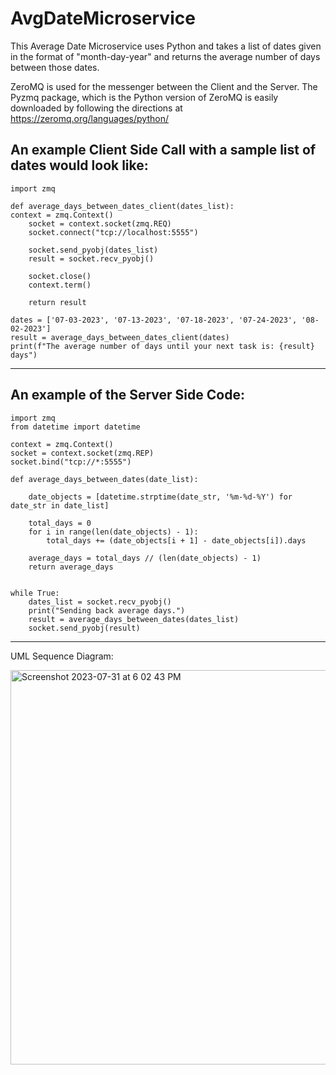 # AvgDateMicroservice

This Average Date Microservice uses Python and takes a list of dates given in the format of "month-day-year"
and returns the average number of days between those dates. 

ZeroMQ is used for the messenger between the Client and the Server. The Pyzmq package, which is the Python version
of ZeroMQ is easily downloaded by following the directions at https://zeromq.org/languages/python/

An example Client Side Call with a sample list of dates would look like:
------------------------------
```
import zmq

def average_days_between_dates_client(dates_list):
context = zmq.Context()
    socket = context.socket(zmq.REQ)
    socket.connect("tcp://localhost:5555")

    socket.send_pyobj(dates_list)
    result = socket.recv_pyobj()
    
    socket.close()
    context.term()
    
    return result

dates = ['07-03-2023', '07-13-2023', '07-18-2023', '07-24-2023', '08-02-2023']
result = average_days_between_dates_client(dates)
print(f"The average number of days until your next task is: {result} days")
```
---------------------------------

An example of the Server Side Code:
----------------------------------
```
import zmq
from datetime import datetime

context = zmq.Context()
socket = context.socket(zmq.REP)
socket.bind("tcp://*:5555")

def average_days_between_dates(date_list):

    date_objects = [datetime.strptime(date_str, '%m-%d-%Y') for date_str in date_list]

    total_days = 0
    for i in range(len(date_objects) - 1):
        total_days += (date_objects[i + 1] - date_objects[i]).days

    average_days = total_days // (len(date_objects) - 1)
    return average_days
    

while True:
    dates_list = socket.recv_pyobj()
    print("Sending back average days.")
    result = average_days_between_dates(dates_list)
    socket.send_pyobj(result)
```
-------------------------------------------

UML Sequence Diagram:

<img width="631" alt="Screenshot 2023-07-31 at 6 02 43 PM" src="https://github.com/Ben-Romaine/AvgDateMicroservice/assets/107928674/c1eac705-2e5e-42c3-8650-2ea80180d35c">


